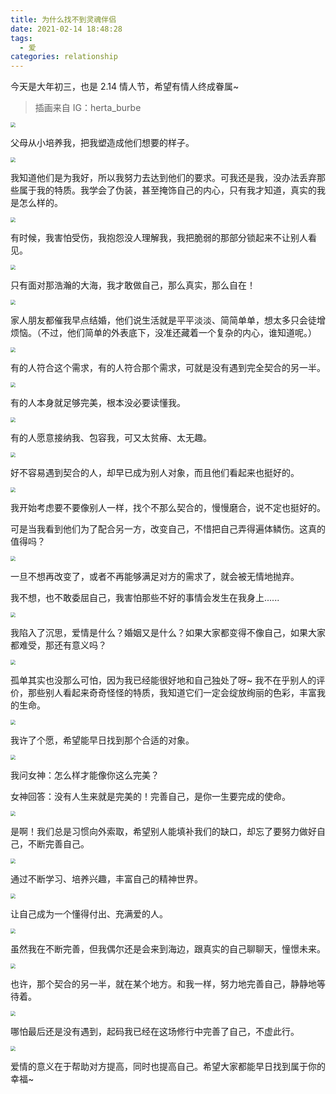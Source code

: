 ```yaml
---
title: 为什么找不到灵魂伴侣
date: 2021-02-14 18:48:28
tags:
  - 爱
categories: relationship
---
```




今天是大年初三，也是 2.14 情人节，希望有情人终成眷属~

> 插画来自 IG：herta_burbe

<img src="/images/love_story/a001.jpg" style="zoom:50%;" />

父母从小培养我，把我塑造成他们想要的样子。

<img src="/images/love_story/a002.jpg" style="zoom:50%;" />

我知道他们是为我好，所以我努力去达到他们的要求。可我还是我，没办法丢弃那些属于我的特质。我学会了伪装，甚至掩饰自己的内心，只有我才知道，真实的我是怎么样的。

<img src="/images/love_story/a003.jpg" style="zoom:50%;" />

有时候，我害怕受伤，我抱怨没人理解我，我把脆弱的那部分锁起来不让别人看见。

<img src="/images/love_story/a004.jpg" style="zoom:50%;" />

只有面对那浩瀚的大海，我才敢做自己，那么真实，那么自在！

<img src="/images/love_story/b001.jpg" style="zoom:50%;" />

家人朋友都催我早点结婚，他们说生活就是平平淡淡、简简单单，想太多只会徒增烦恼。（不过，他们简单的外表底下，没准还藏着一个复杂的内心，谁知道呢。）

<img src="/images/love_story/b002.jpg" style="zoom:50%;" />

有的人符合这个需求，有的人符合那个需求，可就是没有遇到完全契合的另一半。

<img src="/images/love_story/b003.jpg" style="zoom:50%;" />

有的人本身就足够完美，根本没必要读懂我。

<img src="/images/love_story/b004.jpg" style="zoom:50%;" />

有的人愿意接纳我、包容我，可又太贫瘠、太无趣。

<img src="/images/love_story/c001.jpg" style="zoom:50%;" />

好不容易遇到契合的人，却早已成为别人对象，而且他们看起来也挺好的。

<img src="/images/love_story/c002.jpg" style="zoom:50%;" />

我开始考虑要不要像别人一样，找个不那么契合的，慢慢磨合，说不定也挺好的。

可是当我看到他们为了配合另一方，改变自己，不惜把自己弄得遍体鳞伤。这真的值得吗？

<img src="/images/love_story/c003.jpg" style="zoom:50%;" />

一旦不想再改变了，或者不再能够满足对方的需求了，就会被无情地抛弃。

我不想，也不敢委屈自己，我害怕那些不好的事情会发生在我身上...... 

<img src="/images/love_story/d001.jpg" style="zoom:50%;" />

我陷入了沉思，爱情是什么？婚姻又是什么？如果大家都变得不像自己，如果大家都难受，那还有意义吗？

<img src="/images/love_story/d002.jpg" style="zoom:50%;" />

孤单其实也没那么可怕，因为我已经能很好地和自己独处了呀~ 我不在乎别人的评价，那些别人看起来奇奇怪怪的特质，我知道它们一定会绽放绚丽的色彩，丰富我的生命。

<img src="/images/love_story/d003.jpg" style="zoom:50%;" />

我许了个愿，希望能早日找到那个合适的对象。

<img src="/images/love_story/e001.jpg" style="zoom:50%;" />

我问女神：怎么样才能像你这么完美？

女神回答：没有人生来就是完美的！完善自己，是你一生要完成的使命。

<img src="/images/love_story/e002.jpg" style="zoom:50%;" />

是啊！我们总是习惯向外索取，希望别人能填补我们的缺口，却忘了要努力做好自己，不断完善自己。

<img src="/images/love_story/e003.jpg" style="zoom:50%;" />

通过不断学习、培养兴趣，丰富自己的精神世界。

<img src="/images/love_story/e005.jpg" style="zoom:50%;" />

让自己成为一个懂得付出、充满爱的人。

<img src="/images/love_story/f001.jpg" style="zoom:50%;" />

虽然我在不断完善，但我偶尔还是会来到海边，跟真实的自己聊聊天，憧憬未来。

<img src="/images/love_story/f002.jpg" style="zoom:50%;" />

也许，那个契合的另一半，就在某个地方。和我一样，努力地完善自己，静静地等待着。

<img src="/images/love_story/f004.jpg" style="zoom:50%;" />

哪怕最后还是没有遇到，起码我已经在这场修行中完善了自己，不虚此行。

<img src="/images/love_story/f003.jpg" style="zoom:50%;" />

爱情的意义在于帮助对方提高，同时也提高自己。希望大家都能早日找到属于你的幸福~

